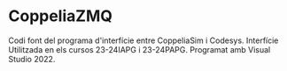# CoppeliaZMQ

Codi font del programa d'interfície entre CoppeliaSim i Codesys. Interfície Utilitzada en els cursos 23-24IAPG i 23-24PAPG. Programat amb Visual Studio 2022. 
